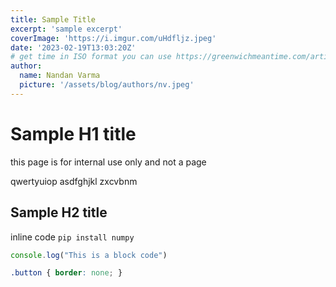 ```yaml
---
title: Sample Title
excerpt: 'sample excerpt'
coverImage: 'https://i.imgur.com/uHdfljz.jpeg'
date: '2023-02-19T13:03:20Z'
# get time in ISO format you can use https://greenwichmeantime.com/articles/clocks/iso/ this for reference
author:
  name: Nandan Varma
  picture: '/assets/blog/authors/nv.jpeg'
---
```

<!-- You can use markdown for styling https://quickref.me/markdown -->
# Sample H1 title
this page is for internal use only and not a page
 
qwertyuiop asdfghjkl zxcvbnm

## Sample H2 title
inline code `pip install numpy`

```javascript
console.log("This is a block code")
```
~~~css
.button { border: none; }
~~~

